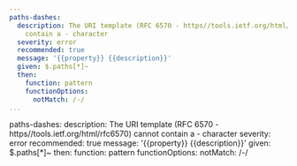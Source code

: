 ```yaml
---
paths-dashes:
  description: The URI template (RFC 6570 - https//tools.ietf.org/html/rfc6570) cannot
    contain a - character
  severity: error
  recommended: true
  message: '{{property}} {{description}}'
  given: $.paths[*]~
  then:
    function: pattern
    functionOptions:
      notMatch: /-/
...
```

paths-dashes:
  description: The URI template (RFC 6570 - https//tools.ietf.org/html/rfc6570) cannot
    contain a - character
  severity: error
  recommended: true
  message: '{{property}} {{description}}'
  given: $.paths[*]~
  then:
    function: pattern
    functionOptions:
      notMatch: /-/